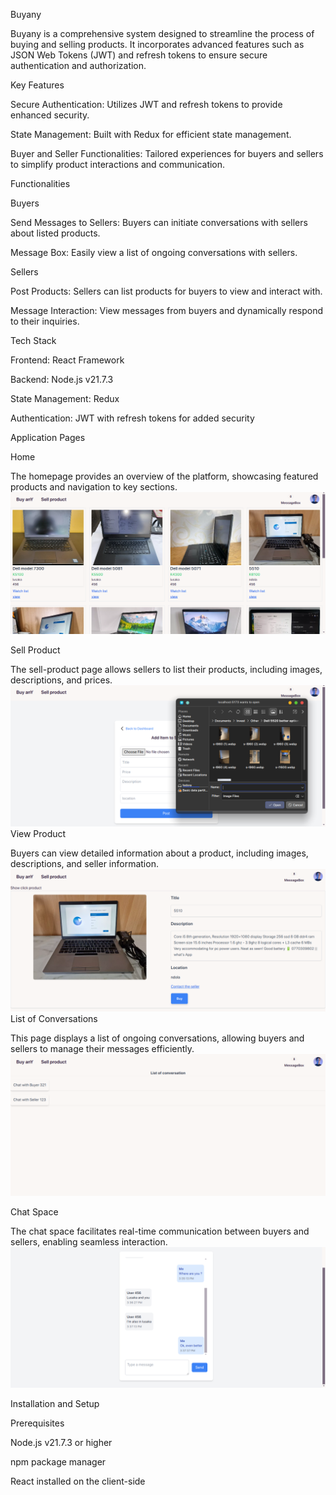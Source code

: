 Buyany

Buyany is a comprehensive system designed to streamline the process of buying and selling products. It incorporates advanced features such as JSON Web Tokens (JWT) and refresh tokens to ensure secure authentication and authorization.

Key Features

Secure Authentication: Utilizes JWT and refresh tokens to provide enhanced security.

State Management: Built with Redux for efficient state management.

Buyer and Seller Functionalities: Tailored experiences for buyers and sellers to simplify product interactions and communication.

Functionalities

Buyers

Send Messages to Sellers: Buyers can initiate conversations with sellers about listed products.

Message Box: Easily view a list of ongoing conversations with sellers.

Sellers

Post Products: Sellers can list products for buyers to view and interact with.

Message Interaction: View messages from buyers and dynamically respond to their inquiries.

Tech Stack

Frontend: React Framework

Backend: Node.js v21.7.3

State Management: Redux

Authentication: JWT with refresh tokens for added security

Application Pages

Home

The homepage provides an overview of the platform, showcasing featured products and navigation to key sections.
<img src="./client/public/home.png" />

Sell Product

The sell-product page allows sellers to list their products, including images, descriptions, and prices.
<img src="./client/public/Sell products.png" />
View Product

Buyers can view detailed information about a product, including images, descriptions, and seller information.
<img src="./client/public/view.png" />
List of Conversations

This page displays a list of ongoing conversations, allowing buyers and sellers to manage their messages efficiently.
<img src="./client/public/list.png" />

Chat Space

The chat space facilitates real-time communication between buyers and sellers, enabling seamless interaction.
<img src="./client/public/chatSpace.png" />

Installation and Setup

Prerequisites

Node.js v21.7.3 or higher

npm package manager

React installed on the client-side
